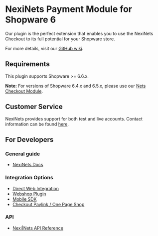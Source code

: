 # NexiNets Payment Module for Shopware 6

Our plugin is the perfect extension that enables you to use the NexiNets Checkout to its full potential for your Shopware store.

For more details, visit our [GitHub wiki](#).
## Requirements

This plugin supports Shopware >= 6.6.x.

**Note:** For versions of Shopware 6.4.x and 6.5.x, please use our [Nets Checkout Module](https://github.com/Nets-eCom/shopware6-easy-checkout).

## Customer Service

NexiNets provides support for both test and live accounts. Contact information can be found [here](https://developer.nexigroup.com/nexi-checkout/en-EU/support/).

## For Developers

### General guide

- [NexiNets Docs](#)

### Integration Options

- [Direct Web Integration](https://developer.nexigroup.com/nexi-checkout/en-EU/docs/web-integration/)
- [Webshop Plugin](https://developer.nexigroup.com/nexi-checkout/en-EU/docs/use-a-webshop-plugin/)
- [Mobile SDK](https://developer.nexigroup.com/nexi-checkout/en-EU/docs/integrate-mobile-sdks/)
- [Checkout Paylink / One Page Shop](https://developer.nexigroup.com/nexi-checkout/en-EU/docs/checkout-paylink-and-one-page-shop-solution/)

### API

- [Nexi|Nets API Reference](https://developer.nexigroup.com/nexi-checkout/en-EU/api/)